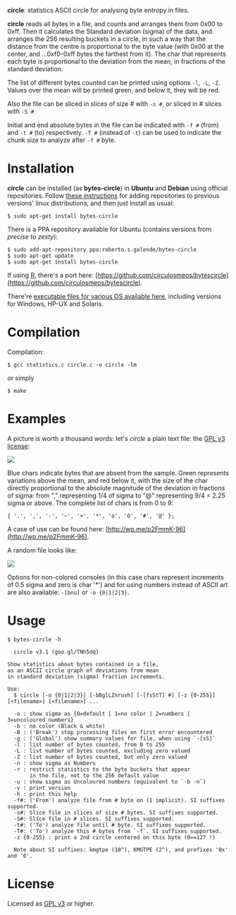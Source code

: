 **circle**: statistics ASCII circle for analysing byte entropy in files.   

**circle** reads all bytes in a file, and counts and arranges them from 0x00 to 0xff. Then it calculates the Standard deviation (sigma) of the data, and arranges the 256 resulting buckets in a circle, in such a way that the distance from the centre is proportional to the byte value (with 0x00 at the center, and ...0xf0-0xff bytes the farthest from it). The char that represents each byte is proportional to the deviation from the mean, in fractions of the standard deviation.   

The list of different bytes counted can be printed using options `-l`, `-L`, `-Z`. Values over the mean will be printed green, and below it, they will be red.

Also the file can be sliced in slices of size # with `-s #`, or sliced in # slices with `-S #`.

Initial and end absolute bytes in the file can be indicated with `-f #` (from) and `-t #` (to) respectively. `-T #` (instead of `-t`) can be used to indicate the chunk size to analyze after `-f #` byte.
   
Installation
============

**circle** can be installed (as **bytes-circle**) in **Ubuntu** and **Debian** using official repositories. Follow [these instructions](http://serverfault.com/questions/550855/how-to-add-debian-testing-repository-to-apt-get) for adding repositories to previous versions' linux distributions, and then just install as usual: 

    $ sudo apt-get install bytes-circle

There is a PPA repository available for Ubuntu (contains versions from *precise* to *zesty*):

    $ sudo add-apt-repository ppa:roberto.s.galende/bytes-circle
    $ sudo apt-get update
    $ sudo apt-get install bytes-circle

If using [R](https://cran.r-project.org/), there's a port here: [https://github.com/circulosmeos/bytescircle](https://github.com/circulosmeos/bytescircle).

There're [executable files for various OS available here](https://drive.google.com/folderview?id=0B1L_hFrWJfRhODE3RE5fNGNaWWM), including versions for Windows, HP-UX and Solaris.

Compilation
===========

Compilation:

    $ gcc statistics.c circle.c -o circle -lm    

or simply   

    $ make   

Examples
========

A picture is worth a thousand words: let's *circle* a plain text file: the [GPL v3 license](https://github.com/circulosmeos/circle/blob/master/gplv3.txt):   
   
![](https://circulosmeos.files.wordpress.com/2015/10/circle-gplv3-plaintext.png)
    
Blue chars indicate bytes that are absent from the sample. Green represents variations above the mean, and red below it, with the size of the char directly proportional to the absolute magnitude of the deviation in fractions of sigma: from "," representing 1/4 of sigma to "@" representing 9/4 = 2.25 sigma or above. The complete list of chars is from 0 to 9:   
   
    { '.', ',', '-', '~', '+', '*', 'o', 'O', '#', '@' };   
   
A case of use can be found here: [http://wp.me/p2FmmK-96](http://wp.me/p2FmmK-96).   
   
A random file looks like:
   
![](https://circulosmeos.files.wordpress.com/2015/10/circle-urandom.png)
    
Options for non-colored consoles (in this case chars represent increments of 0.5 sigma and zero is char '*') and for using numbers instead of ASCII art are also available: `-[bnu]` or `-o {0|1|2|3}`.

Usage
=====
   
    $ bytes-circle -h   
   
      circle v3.1 (goo.gl/TNh5dq)

    Show statistics about bytes contained in a file,
    as an ASCII circle graph of deviations from mean
    in standard deviation (sigma) fraction increments.

    Use:
      $ circle [-o {0|1|2|3}] [-bBglLZnruvh] [-[fsStT] #] [-z {0-255}] [<filename>] [<filename>] ...

      -o : show sigma as {0=default | 1=no color | 2=numbers | 3=uncoloured numbers}
      -b : no color (Black & white)
      -B : ('Break') stop processing files on first error encountered
      -g : ('Global') show summary values for file, when using `-[sS]`
      -l : list number of bytes counted, from 0 to 255
      -L : list number of bytes counted, excluding zero valued
      -Z : list number of bytes counted, but only zero valued
      -n : show sigma as Numbers
      -r : restrict statistics to the byte buckets that appear
           in the file, not to the 256 default value
      -u : show sigma as Uncoloured numbers (equivalent to `-b -n`)
      -v : print version
      -h : print this help
      -f#: ('From') analyze file from # byte on (1 implicit). SI suffixes supported.
      -s#: Slice file in slices of size # bytes. SI suffixes supported.
      -S#: Slice file in # slices. SI suffixes supported.
      -t#: ('To') analyze file until # byte. SI suffixes supported.
      -T#: ('To') analyze this # bytes from `-f`. SI suffixes supported.
      -z {0-255} : print a 2nd circle centered on this byte (0==127 !)

      Note about SI suffixes: kmgtpe (10^), KMGTPE (2^), and prefixes '0x' and '0'.

License
=======

Licensed as [GPL v3](http://www.gnu.org/licenses/gpl-3.0.en.html) or higher.   
